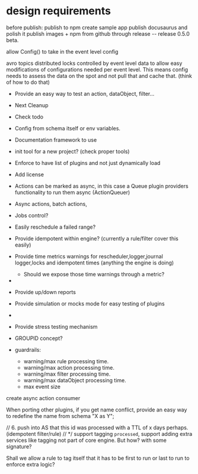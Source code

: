 # design requirements

before publish:
publish to npm
create sample app
publish docusaurus and polish it
publish images + npm from github through release
-- release 0.5.0 beta.

allow Config() to take in the event level config

avro topics
distributed locks controlled by event level data
to allow easy modifications of configurations needed per event level. This means
config needs to assess the data on the spot and not pull that and cache that. 
(think of how to do that)

* Provide an easy way to test an action, dataObject, filter...
 
* Next Cleanup
* Check todo
 
* Config from schema itself or env variables.
* Documentation framework to use
* init tool for a new project? (check proper tools)
* Enforce to have list of plugins and not just dynamically load
* Add license
* Actions can be marked as async, in this case a Queue plugin providers functionality to run them async (ActionQueuer)
* Async actions, batch actions,   
* Jobs control?
* Easily reschedule a failed range?

* Provide idempotent within engine? (currently a rule/filter cover this easily)
* Provide time metrics warnings for rescheduler,logger,journal logger,locks and idempotent times (anything the engine is doing) 
  * Should we expose those time warnings through a metric?
* 
* Provide up/down reports
* Provide simulation or mocks mode for easy testing of plugins
* 
* Provide stress testing mechanism
* GROUPID concept?
* guardrails:
  * warning/max rule processing time.
  * warning/max action processing time.
  * warning/max filter processing time.
  * warning/max dataObject processing time.
  * max event size

create async action consumer

When porting other plugins, if you get name conflict, provide an easy way to redefine the name
from schema "X as Y";

// 6. push into AS that this id was processed with a TTL of x days perhaps. (idempotent filter/rule)
// */ support tagging `processed`, support adding extra services like tagging not part of core engine. But how? with some signature?

Shall we allow a rule to tag itself that it has to be first to run or last to run to enforce
extra logic?
